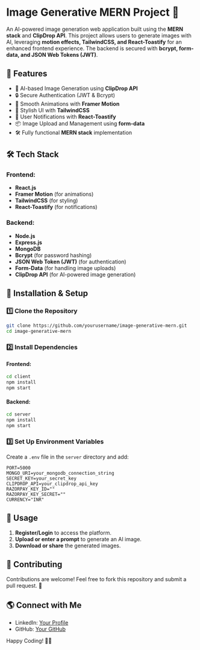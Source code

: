 # Image Generative MERN Project 🚀

An AI-powered image generation web application built using the **MERN stack** and **ClipDrop API**. This project allows users to generate images with AI, leveraging **motion effects, TailwindCSS, and React-Toastify** for an enhanced frontend experience. The backend is secured with **bcrypt, form-data, and JSON Web Tokens (JWT)**.

## 🌟 Features

- 🎨 AI-based Image Generation using **ClipDrop API**
- 🔒 Secure Authentication (JWT & Bcrypt)
- 🚀 Smooth Animations with **Framer Motion**
- 🎨 Stylish UI with **TailwindCSS**
- 🔔 User Notifications with **React-Toastify**
- 📦 Image Upload and Management using **form-data**
- 🛠️ Fully functional **MERN stack** implementation

## 🛠 Tech Stack

### Frontend:
- **React.js**
- **Framer Motion** (for animations)
- **TailwindCSS** (for styling)
- **React-Toastify** (for notifications)

### Backend:
- **Node.js**
- **Express.js**
- **MongoDB**
- **Bcrypt** (for password hashing)
- **JSON Web Token (JWT)** (for authentication)
- **Form-Data** (for handling image uploads)
- **ClipDrop API** (for AI-powered image generation)

## 🚀 Installation & Setup

### 1️⃣ Clone the Repository
```sh
git clone https://github.com/yourusername/image-generative-mern.git
cd image-generative-mern
```

### 2️⃣ Install Dependencies
#### Frontend:
```sh
cd client
npm install
npm start
```

#### Backend:
```sh
cd server
npm install
npm start
```

### 3️⃣ Set Up Environment Variables
Create a `.env` file in the `server` directory and add:
```env
PORT=5000
MONGO_URI=your_mongodb_connection_string
SECRET_KEY=your_secret_key
CLIPDROP_API=your_clipdrop_api_key
RAZORPAY_KEY_ID=""
RAZORPAY_KEY_SECRET=""
CURRENCY="INR"
```

## 📸 Usage
1. **Register/Login** to access the platform.
2. **Upload or enter a prompt** to generate an AI image.
3. **Download or share** the generated images.

## 🤝 Contributing
Contributions are welcome! Feel free to fork this repository and submit a pull request. 🚀

## 🌎 Connect with Me
- LinkedIn: [Your Profile](https://www.linkedin.com/in/abdul-hannan-6a475a23b)
- GitHub: [Your GitHub](https://github.com/abdulhannan63)

Happy Coding! 🎨🚀
